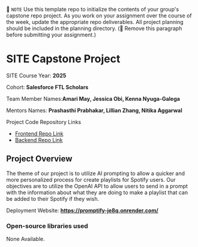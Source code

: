 📝 `NOTE` Use this template repo to initialize the contents of your group's capstone repo project. As you work on your assignment over the course of the week, update the appropriate repo deliverables. All project planning should be included in the planning directory. (🚫 Remove this paragraph before submitting your assignment.)

# SITE Capstone Project

SITE Course Year: **2025**

Cohort: **Salesforce FTL Scholars**

Team Member Names:**Amari May, Jessica Obi, Kenna Nyuga-Galega**

Mentors Names: **Prashasthi Prabhakar, Lillian Zhang, Nitika Aggarwal**

Project Code Repository Links

* [Frontend Repo Link](https://github.com/JAK-Of-All-Forces/promptify/tree/main/frontend)
* [Backend Repo Link](https://github.com/JAK-Of-All-Forces/promptify/tree/main/backend)

## Project Overview

The theme of our project is to utilize AI prompting to allow a quicker and more personalized process for create playlists for Spotify users. Our objectives are to utilize the OpenAI API to allow users to send in a prompt with the information about what they are doing to make a playlist that can be added to their Spotify if they wish.

Deployment Website: **https://promptify-je8q.onrender.com/**

### Open-source libraries used

None Available.
